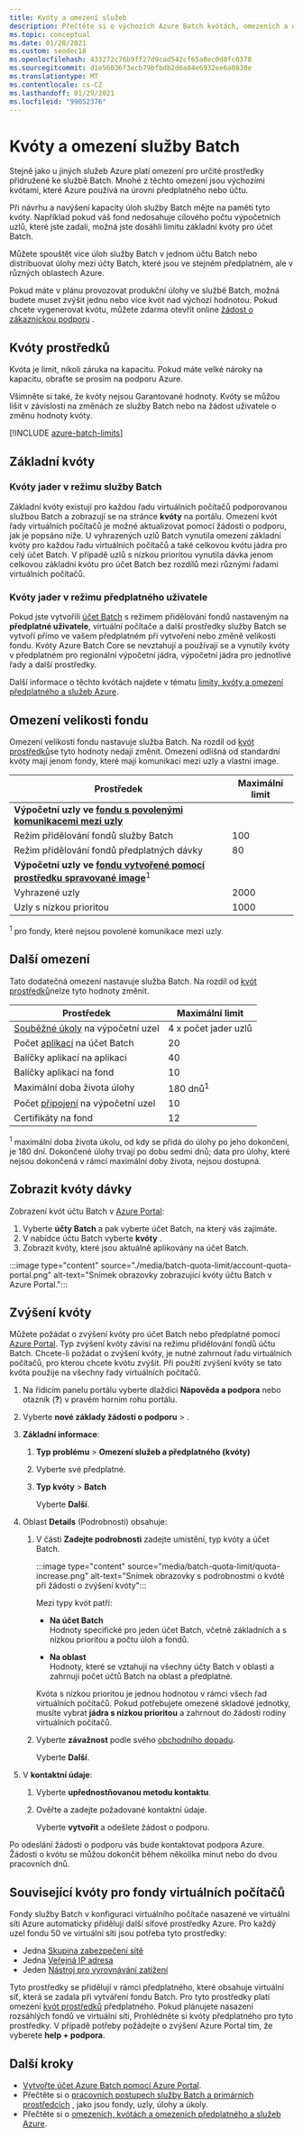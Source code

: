 ```yaml
---
title: Kvóty a omezení služeb
description: Přečtěte si o výchozích Azure Batch kvótách, omezeních a omezeních a o zvýšení kvóty.
ms.topic: conceptual
ms.date: 01/28/2021
ms.custom: seodec18
ms.openlocfilehash: 433272c76b9ff27d9cad542cf65a8ec0d8fc0378
ms.sourcegitcommit: d1e56036f3ecb79bfbdb2d6a84e6932ee6a0830e
ms.translationtype: MT
ms.contentlocale: cs-CZ
ms.lasthandoff: 01/29/2021
ms.locfileid: "99052376"
---
```

# <a name="batch-service-quotas-and-limits"></a>Kvóty a omezení služby Batch

Stejně jako u jiných služeb Azure platí omezení pro určité prostředky přidružené ke službě Batch. Mnohé z těchto omezení jsou výchozími kvótami, které Azure používá na úrovni předplatného nebo účtu.

Při návrhu a navýšení kapacity úloh služby Batch mějte na paměti tyto kvóty. Například pokud váš fond nedosahuje cílového počtu výpočetních uzlů, které jste zadali, možná jste dosáhli limitu základní kvóty pro účet Batch.

Můžete spouštět více úloh služby Batch v jednom účtu Batch nebo distribuovat úlohy mezi účty Batch, které jsou ve stejném předplatném, ale v různých oblastech Azure.

Pokud máte v plánu provozovat produkční úlohy ve službě Batch, možná budete muset zvýšit jednu nebo více kvót nad výchozí hodnotou. Pokud chcete vygenerovat kvótu, můžete zdarma otevřít online [žádost o zákaznickou podporu](#increase-a-quota) .

## <a name="resource-quotas"></a>Kvóty prostředků

Kvóta je limit, nikoli záruka na kapacitu. Pokud máte velké nároky na kapacitu, obraťte se prosím na podporu Azure.

Všimněte si také, že kvóty nejsou Garantované hodnoty. Kvóty se můžou lišit v závislosti na změnách ze služby Batch nebo na žádost uživatele o změnu hodnoty kvóty.

[!INCLUDE [azure-batch-limits](../../includes/azure-batch-limits.md)]

## <a name="core-quotas"></a>Základní kvóty

### <a name="cores-quotas-in-batch-service-mode"></a>Kvóty jader v režimu služby Batch

Základní kvóty existují pro každou řadu virtuálních počítačů podporovanou službou Batch a zobrazují se na stránce **kvóty** na portálu. Omezení kvót řady virtuálních počítačů je možné aktualizovat pomocí žádosti o podporu, jak je popsáno níže. U vyhrazených uzlů Batch vynutila omezení základní kvóty pro každou řadu virtuálních počítačů a také celkovou kvótu jádra pro celý účet Batch. V případě uzlů s nízkou prioritou vynutila dávka jenom celkovou základní kvótu pro účet Batch bez rozdílů mezi různými řadami virtuálních počítačů.

### <a name="cores-quotas-in-user-subscription-mode"></a>Kvóty jader v režimu předplatného uživatele

Pokud jste vytvořili [účet Batch](accounts.md) s režimem přidělování fondů nastaveným na **předplatné uživatele**, virtuální počítače a další prostředky služby Batch se vytvoří přímo ve vašem předplatném při vytvoření nebo změně velikosti fondu. Kvóty Azure Batch Core se nevztahují a používají se a vynutily kvóty v předplatném pro regionální výpočetní jádra, výpočetní jádra pro jednotlivé řady a další prostředky.

Další informace o těchto kvótách najdete v tématu [limity, kvóty a omezení předplatného a služeb Azure](../azure-resource-manager/management/azure-subscription-service-limits.md).

## <a name="pool-size-limits"></a>Omezení velikosti fondu

Omezení velikosti fondu nastavuje služba Batch. Na rozdíl od [kvót prostředků](#resource-quotas)se tyto hodnoty nedají změnit. Omezení odlišná od standardní kvóty mají jenom fondy, které mají komunikaci mezi uzly a vlastní image.

| **Prostředek** | **Maximální limit** |
| --- | --- |
| **Výpočetní uzly ve [fondu s povolenými komunikacemi mezi uzly](batch-mpi.md)**  ||
| Režim přidělování fondů služby Batch | 100 |
| Režim přidělování fondů předplatných dávky | 80 |
| **Výpočetní uzly ve [fondu vytvořené pomocí prostředku spravované image](batch-custom-images.md)**<sup>1</sup> ||
| Vyhrazené uzly | 2000 |
| Uzly s nízkou prioritou | 1000 |

<sup>1</sup> pro fondy, které nejsou povolené komunikace mezi uzly.

## <a name="other-limits"></a>Další omezení

Tato dodatečná omezení nastavuje služba Batch. Na rozdíl od [kvót prostředků](#resource-quotas)nelze tyto hodnoty změnit.

| **Prostředek** | **Maximální limit** |
| --- | --- |
| [Souběžné úkoly](batch-parallel-node-tasks.md) na výpočetní uzel | 4 x počet jader uzlů |
| Počet [aplikací](batch-application-packages.md) na účet Batch | 20 |
| Balíčky aplikací na aplikaci | 40 |
| Balíčky aplikací na fond | 10 |
| Maximální doba života úlohy | 180 dnů<sup>1</sup> |
| Počet [připojení](virtual-file-mount.md) na výpočetní uzel | 10 |
| Certifikáty na fond | 12 |

<sup>1</sup> maximální doba života úkolu, od kdy se přidá do úlohy po jeho dokončení, je 180 dní. Dokončené úlohy trvají po dobu sedmi dnů; data pro úlohy, které nejsou dokončená v rámci maximální doby života, nejsou dostupná.

## <a name="view-batch-quotas"></a>Zobrazit kvóty dávky

Zobrazení kvót účtu Batch v [Azure Portal](https://portal.azure.com):

1. Vyberte **účty Batch** a pak vyberte účet Batch, na který vás zajímáte.
1. V nabídce účtu Batch vyberte **kvóty** .
1. Zobrazit kvóty, které jsou aktuálně aplikovány na účet Batch.

:::image type="content" source="./media/batch-quota-limit/account-quota-portal.png" alt-text="Snímek obrazovky zobrazující kvóty účtu Batch v Azure Portal.":::

## <a name="increase-a-quota"></a>Zvýšení kvóty

Můžete požádat o zvýšení kvóty pro účet Batch nebo předplatné pomocí [Azure Portal](https://portal.azure.com). Typ zvýšení kvóty závisí na režimu přidělování fondů účtu Batch. Chcete-li požádat o zvýšení kvóty, je nutné zahrnout řadu virtuálních počítačů, pro kterou chcete kvótu zvýšit. Při použití zvýšení kvóty se tato kvóta použije na všechny řady virtuálních počítačů.

1. Na řídicím panelu portálu vyberte dlaždici **Nápověda a podpora** nebo otazník (**?**) v pravém horním rohu portálu.
1. Vyberte **nové základy žádosti o podporu**  >  .
1. **Základní informace**:

    1. **Typ problému**  >  **Omezení služeb a předplatného (kvóty)**

    1. Vyberte své předplatné.

    1. **Typ kvóty**  >  **Batch**

       Vyberte **Další**.

1. Oblast **Details** (Podrobnosti) obsahuje:

    1. V části **Zadejte podrobnosti** zadejte umístění, typ kvóty a účet Batch.

       :::image type="content" source="media/batch-quota-limit/quota-increase.png" alt-text="Snímek obrazovky s podrobnostmi o kvótě při žádosti o zvýšení kvóty":::

       Mezi typy kvót patří:

       * **Na účet Batch**  
         Hodnoty specifické pro jeden účet Batch, včetně základních a s nízkou prioritou a počtu úloh a fondů.

       * **Na oblast**  
         Hodnoty, které se vztahují na všechny účty Batch v oblasti a zahrnují počet účtů Batch na oblast a předplatné.

       Kvóta s nízkou prioritou je jednou hodnotou v rámci všech řad virtuálních počítačů. Pokud potřebujete omezené skladové jednotky, musíte vybrat **jádra s nízkou prioritou** a zahrnout do žádosti rodiny virtuálních počítačů.

    1. Vyberte **závažnost** podle svého [obchodního dopadu](https://aka.ms/supportseverity).

       Vyberte **Další**.

1. V **kontaktní údaje**:

    1. Vyberte **upřednostňovanou metodu kontaktu**.

    1. Ověřte a zadejte požadované kontaktní údaje.

       Vyberte **vytvořit** a odešlete žádost o podporu.

Po odeslání žádosti o podporu vás bude kontaktovat podpora Azure. Žádosti o kvótu se můžou dokončit během několika minut nebo do dvou pracovních dnů.

## <a name="related-quotas-for-vm-pools"></a>Související kvóty pro fondy virtuálních počítačů

Fondy služby Batch v konfiguraci virtuálního počítače nasazené ve virtuální síti Azure automaticky přidělují další síťové prostředky Azure. Pro každý uzel fondu 50 ve virtuální síti jsou potřeba tyto prostředky:

- Jedna [Skupina zabezpečení sítě](../virtual-network/network-security-groups-overview.md#network-security-groups)
- Jedna [Veřejná IP adresa](../virtual-network/public-ip-addresses.md)
- Jeden [Nástroj pro vyrovnávání zatížení](../load-balancer/load-balancer-overview.md)

Tyto prostředky se přidělují v rámci předplatného, které obsahuje virtuální síť, která se zadala při vytváření fondu Batch. Pro tyto prostředky platí omezení [kvót prostředků](../azure-resource-manager/management/azure-subscription-service-limits.md) předplatného. Pokud plánujete nasazení rozsáhlých fondů ve virtuální síti, Prohlédněte si kvóty předplatného pro tyto prostředky. V případě potřeby požádejte o zvýšení Azure Portal tím, že vyberete **help + podpora**.

## <a name="next-steps"></a>Další kroky

* [Vytvořte účet Azure Batch pomocí Azure Portal](batch-account-create-portal.md).
* Přečtěte si o [pracovních postupech služby Batch a primárních prostředcích](batch-service-workflow-features.md) , jako jsou fondy, uzly, úlohy a úkoly.
* Přečtěte si o [omezeních, kvótách a omezeních předplatného a služeb Azure](../azure-resource-manager/management/azure-subscription-service-limits.md).

[account_quotas]: ./media/batch-quota-limit/accountquota_portal.png
[quota_increase]: ./media/batch-quota-limit/quota-increase.png